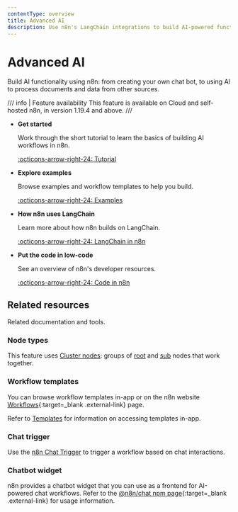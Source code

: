 ```yaml
---
contentType: overview
title: Advanced AI
description: Use n8n's LangChain integrations to build AI-powered functionality within your workflows. Connect your LangChain functionality to other data sources and services.
---
```


# Advanced AI

Build AI functionality using n8n: from creating your own chat bot, to using AI to process documents and data from other sources.

/// info | Feature availability
This feature is available on Cloud and self-hosted n8n, in version 1.19.4 and above.
///

<div class="grid cards" markdown>

-   __Get started__

    Work through the short tutorial to learn the basics of building AI workflows in n8n.

    [:octicons-arrow-right-24: Tutorial](/advanced-ai/intro-tutorial//)

-   __Explore examples__

	Browse examples and workflow templates to help you build.

    [:octicons-arrow-right-24: Examples](/advanced-ai/examples/)


-   __How n8n uses LangChain__

    Learn more about how n8n builds on LangChain.

    [:octicons-arrow-right-24: LangChain in n8n](/advanced-ai/langchain/)

-   __Put the code in low-code__

    See an overview of n8n's developer resources.

    [:octicons-arrow-right-24: Code in n8n](/code/)    
</div>

## Related resources

Related documentation and tools.

### Node types

This feature uses [Cluster nodes](/integrations/builtin/cluster-nodes/): groups of [root](/integrations/builtin/cluster-nodes/root-nodes/) and [sub](/integrations/builtin/cluster-nodes/sub-nodes/) nodes that work together.

### Workflow templates

You can browse workflow templates in-app or on the n8n website [Workflows](https://n8n.io/workflows/?categories=25,26){:target=_blank .external-link} page.

Refer to [Templates](/workflows/templates/) for information on accessing templates in-app.

### Chat trigger

Use the [n8n Chat Trigger](/integrations/builtin/core-nodes/n8n-nodes-langchain.chattrigger/) to trigger a workflow based on chat interactions.

### Chatbot widget

n8n provides a chatbot widget that you can use as a frontend for AI-powered chat workflows. Refer to the [@n8n/chat npm page](https://www.npmjs.com/package/@n8n/chat){:target=_blank .external-link} for usage information.
